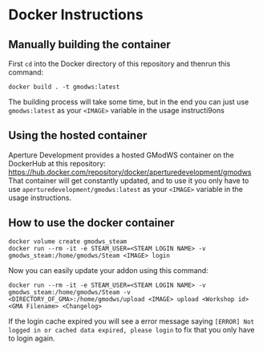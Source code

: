 # Docker Instructions

## Manually building the container
First ``cd`` into the Docker directory of this repository and thenrun this command:
```
docker build . -t gmodws:latest
```

The building process will take some time, but in the end you can just use ``gmodws:latest`` as your ``<IMAGE>`` variable in the usage instructi9ons

## Using the hosted container
Aperture Development provides a hosted GModWS container on the DockerHub at this repository: https://hub.docker.com/repository/docker/aperturedevelopment/gmodws
That container will get constantly updated, and to use it you only have to use ``aperturedevelopment/gmodws:latest`` as your ``<IMAGE>`` variable in the usage instructions.


## How to use the docker container
```
docker volume create gmodws_steam
docker run --rm -it -e STEAM_USER=<STEAM LOGIN NAME> -v gmodws_steam:/home/gmodws/Steam <IMAGE> login
```

Now you can easily update your addon using this command:
```
docker run --rm -it -e STEAM_USER=<STEAM LOGIN NAME> -v gmodws_steam:/home/gmodws/Steam -v <DIRECTORY_OF_GMA>:/home/gmodws/upload <IMAGE> upload <Workshop id> <GMA Filename> <Changelog>
```

If the login cache expired you will see a error message saying ``[ERROR] Not logged in or cached data expired, please login`` to fix that you only have to login again.